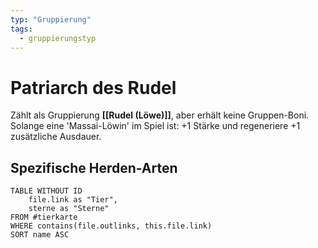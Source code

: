 ```yaml
---
typ: "Gruppierung"
tags:
  - gruppierungstyp
---
```


# Patriarch des Rudel

Zählt als Gruppierung **[[Rudel (Löwe)]]**, aber erhält keine Gruppen-Boni. Solange eine 'Massai-Löwin' im Spiel ist: +1 Stärke und regeneriere +1 zusätzliche Ausdauer.

## Spezifische Herden-Arten

```dataview 
TABLE WITHOUT ID   
	file.link as "Tier",   
	sterne as "Sterne" 
FROM #tierkarte 
WHERE contains(file.outlinks, this.file.link) 
SORT name ASC